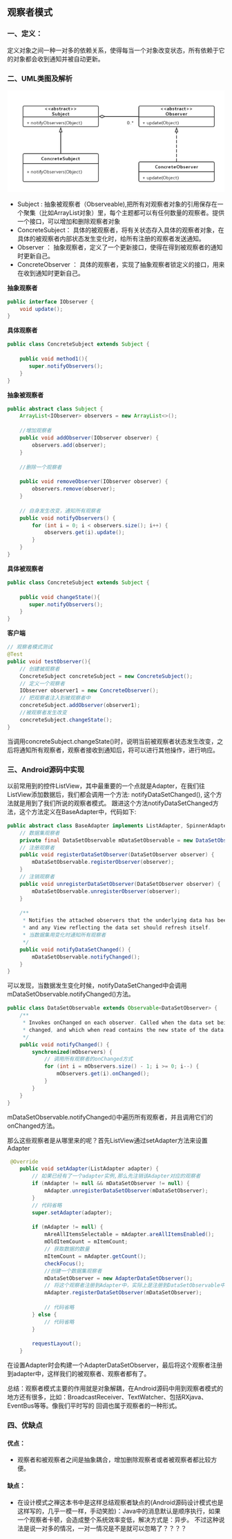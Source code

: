 ## 观察者模式
### 一、定义：
定义对象之间一种一对多的依赖关系，使得每当一个对象改变状态，所有依赖于它的对象都会收到通知并被自动更新。
### 二、UML类图及解析
![](https://github.com/qiaoyhh/DesignPatternsEexample/blob/master/app/src/main/res/mipmap-xhdpi/observer_uml.png)

- Subject : 抽象被观察者（Observeable),把所有对观察者对象的引用保存在一个聚集（比如ArrayList对象）里，每个主题都可以有任何数量的观察者。提供一个接口，可以增加和删除观察者对象
- ConcreteSubject： 具体的被观察者，将有关状态存入具体的观察者对象，在具体的被观察者内部状态发生变化时，给所有注册的观察者发送通知。
- Observer ： 抽象观察者，定义了一个更新接口，使得在得到被观察者的通知时更新自己。
- ConcreteObserver ： 具体的观察者，实现了抽象观察者锁定义的接口，用来在收到通知时更新自己。

**抽象观察者**
```java
public interface IObserver {
    void update();
}
```
**具体观察者**
```java
public class ConcreteSubject extends Subject {

    public void method1(){
       super.notifyObservers();
    }
}
```
**抽象被观察者**
```java
public abstract class Subject {
    ArrayList<IObserver> observers = new ArrayList<>();

    //增加观察者
    public void addObserver(IObserver observer) {
        observers.add(observer);
    }

    //删除一个观察者

    public void removeObserver(IObserver observer) {
        observers.remove(observer);
    }

    // 自身发生改变，通知所有观察者
    public void notifyObservers() {
        for (int i = 0; i < observers.size(); i++) {
            observers.get(i).update();
        }
    }
}
```
**具体被观察者**
```java
public class ConcreteSubject extends Subject {

    public void changeState(){
       super.notifyObservers();
    }
}
```
**客户端**
```java
// 观察者模式测试
@Test
public void testObserver(){
    // 创建被观察者
    ConcreteSubject concreteSubject = new ConcreteSubject();
    // 定义一个观察者
    IObserver observer1 = new ConcreteObserver();
    // 把观察者注入到被观察者中
    concreteSubject.addObserver(observer1);
    //被观察者发生改变
    concreteSubject.changeState();
}
```
当调用concreteSubject.changeState()时，说明当前被观察者状态发生改变，之后将通知所有观察者，观察者接收到通知后，将可以进行其他操作，进行响应。

### 三、Android源码中实现
以前常用到的控件ListView，其中最重要的一个点就是Adapter，在我们往ListView添加数据后，我们都会调用一个方法:
notifyDataSetChanged(), 这个方法就是用到了我们所说的观察者模式。
跟进这个方法notifyDataSetChanged方法，这个方法定义在BaseAdapter中，代码如下:
```java
public abstract class BaseAdapter implements ListAdapter, SpinnerAdapter {
    // 数据集观察者
    private final DataSetObservable mDataSetObservable = new DataSetObservable();
    // 注册观察者
    public void registerDataSetObserver(DataSetObserver observer) {
        mDataSetObservable.registerObserver(observer);
    }
    // 注销观察者
    public void unregisterDataSetObserver(DataSetObserver observer) {
        mDataSetObservable.unregisterObserver(observer);
    }

    /**
     * Notifies the attached observers that the underlying data has been changed
     * and any View reflecting the data set should refresh itself.
     * 当数据集用变化时通知所有观察者
     */
    public void notifyDataSetChanged() {
        mDataSetObservable.notifyChanged();
    }
} 
```
可以发现，当数据发生变化时候，notifyDataSetChanged中会调用mDataSetObservable.notifyChanged()方法。
```java
public class DataSetObservable extends Observable<DataSetObserver> {
    /**
     * Invokes onChanged on each observer. Called when the data set being observed has
     * changed, and which when read contains the new state of the data.
     */
    public void notifyChanged() {
        synchronized(mObservers) {
            // 调用所有观察者的onChanged方式
            for (int i = mObservers.size() - 1; i >= 0; i--) {
                mObservers.get(i).onChanged();
            }
        }
    }
}
```
mDataSetObservable.notifyChanged()中遍历所有观察者，并且调用它们的onChanged方法。

那么这些观察者是从哪里来的呢？首先ListView通过setAdapter方法来设置Adapter
```java
 @Override
    public void setAdapter(ListAdapter adapter) {
        // 如果已经有了一个adapter实例,那么先注销该Adapter对应的观察者
        if (mAdapter != null && mDataSetObserver != null) {
            mAdapter.unregisterDataSetObserver(mDataSetObserver);
        }
        // 代码省略
        super.setAdapter(adapter);

        if (mAdapter != null) {
            mAreAllItemsSelectable = mAdapter.areAllItemsEnabled();
            mOldItemCount = mItemCount;
            // 获取数据的数量
            mItemCount = mAdapter.getCount();
            checkFocus();
            //创建一个数据集观察者
            mDataSetObserver = new AdapterDataSetObserver();
            // 将这个观察者注册到Adapter中，实际上是注册到DataSetObservable中
            mAdapter.registerDataSetObserver(mDataSetObserver);

            // 代码省略
        } else {
            // 代码省略
        }

        requestLayout();
    }
```
在设置Adapter时会构建一个AdapterDataSetObserver，最后将这个观察者注册到adapter中，这样我们的被观察者、观察者都有了。

总结：观察者模式主要的作用就是对象解耦，在Android源码中用到观察者模式的地方还有很多，比如：BroadcastReceiver、TextWatcher、包括RXjava、EventBus等等。像我们平时写的
回调也属于观察者的一种形式。


### 四、优缺点
#### 优点：
- 观察者和被观察者之间是抽象耦合，增加删除观察者或者被观察者都比较方便。
#### 缺点：
- 在设计模式之禅这本书中是这样总结观察者缺点的(Android源码设计模式也是这样写的，几乎一模一样，手动笑脸)：Java中的消息默认是顺序执行，如果一个观察者卡顿，会造成整个系统效率变低，解决方式是：异步。
不过这种说法是说一对多的情况，一对一情况是不是就可以忽略了？？？？
